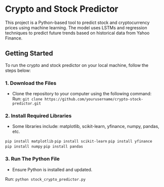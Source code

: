 # Crypto and Stock Predictor

This project is a Python-based tool to predict stock and cryptocurrency prices using machine learning. The model uses LSTMs and regression techniques to predict future trends based on historical data from Yahoo Finance.

## Getting Started

To run the crypto and stock predictor on your local machine, follow the steps below:

### 1. **Download the Files**
   - Clone the repository to your computer using the following command:
   Run: ```git clone https://github.com/yourusername/crypto-stock-predictor.git```

### 2. **Install Required Libraries**
- Some libraries include: matplotlib, scikit-learn, yfinance, numpy, pandas, etc.

```pip install matplotlib```
```pip install scikit-learn```
```pip install yfinance```
```pip install numpy```
```pip install pandas```

### 3. **Run The Python File**
- Ensure Python is installed and updated.

Run: ```python stock_crypto_predictor.py```





